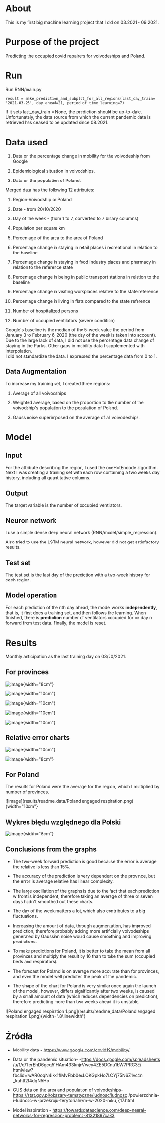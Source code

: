 About
=========
This is my first big machine learning project that I did on 03.2021 - 09.2021.

Purpose of the project
=============

Predicting the occupied covid repairers for voivodeships and Poland.

Run
=============
Run RNN/main.py

``` {.python}
result = make_prediction_and_subplot_for_all_regions(last_day_train= '2021-03-25', day_ahead=21, period_of_time_learning=7)
```

If it sets last_day_train = None, the prediction should be up-to-date. Unfortunately, the data source from which the
current pandemic data is retrieved has ceased to be updated since 08.2021.

Data used
================

1. Data on the percentage change in mobility for the voivodeship from Google.

2. Epidemiological situation in voivodships.

3. Data on the population of Poland.

Merged data has the following 12 attributes:

1. Region-Voivodship or Poland

2. Date - from 20/10/2020

3. Day of the week - (from 1 to 7, converted to 7 binary columns)

4. Population per square km

5. Percentage of the area to the area of Poland

6. Percentage change in staying in retail places i recreational in relation to the baseline

7. Percentage change in staying in food industry places and pharmacy in relation to the reference state

8. Percentage change in being in public transport stations in relation to the baseline

9. Percentage change in visiting workplaces relative to the state reference

10. Percentage change in living in flats compared to the state reference

11. Number of hospitalized persons

12. Number of occupied ventilators (severe condition)

Google's baseline is the median of the 5-week value the period from January 3 to February 6, 2020 (the day of the week
is taken into account). \
Due to the large lack of data, I did not use the percentage data change of staying in the Parks. Other gaps in mobility
data I supplemented with interpolation. \
I did not standardize the data. I expressed the percentage data from 0 to 1.

Data Augmentation
-----------

To increase my training set, I created three regions:

1. Average of all voivodships

2. Weighted average, based on the proportion to the number of the voivodship's population to the population of Poland.

3. Gauss noise superimposed on the average of all voivodeships.

Model
=====

Input
-----

For the attribute describing the region, I used the oneHotEncode algorithm. Next I was creating a training set with each
row containing a two weeks day history, including all quantitative columns.

Output
------

The target variable is the number of occupied ventilators.

Neuron network
--------------

I use a simple dense deep neural network (RNN/model/simple_regression).

Also tried to use the LSTM neural network, however did not get satisfactory results.

Test set
-------------

The test set is the last day of the prediction with a two-week history for each region.

Model operation
----------------

For each prediction of the nth day ahead, the model works **independently**, that is, it first does a training set, and
then follows the learning. When finished, there is **prediction** number of ventilators occupied for on day n forward
from test data. Finally, the model is reset.

Results
======

Monthly anticipation as the last training day on 03/20/2021.

For provinces
--------------

![image](results/readme_data/region_prediction_4.png){width="8cm"}

![image](results/readme_data/region_prediction_8.png){width="10cm"}

![image](results/readme_data/region_prediction_12.png){width="10cm"}

![image](results/readme_data/region_prediction_16.png){width="10cm"}

![image](results/readme_data/region_prediction_20.png){width="10cm"}

Relative error charts
------------------------

![image](results/readme_data/regions_prediction_relative_error_1.png){width="10cm"}

![image](results/readme_data/regions_prediction_relative_error_averaged.png){width="8cm"}

For Poland
----------

The results for Poland were the average for the region, which I multiplied by number of provinces.

![image](results/readme_data/Poland engaged respiration.png){width="10cm"}

Wykres błędu względnego dla Polski
----------------------------------

![image](results/readme_data/Poland_prediction_relative_error.png){width="8cm"}


Conclusions from the graphs
------------------

- The two-week forward prediction is good because the error is average the relative is less than 15%.

- The accuracy of the prediction is very dependent on the province, but the error is average relative has linear
  complexity.

- The large oscillation of the graphs is due to the fact that each prediction w front is independent, therefore taking
  an average of three or seven days hadn't smoothed out these charts.

- The day of the week matters a lot, which also contributes to a big fluctuations.

- Increasing the amount of data, through augmentation, has improved prediction, therefore probably adding more
  artificially voivodeships generated by Gaussian noise would cause smoothing and improving predictions.

- To make predictions for Poland, it is better to take the mean from all provinces and multiply the result by 16 than to
  take the sum
  (occupied beds and respirators).

- The forecast for Poland is on average more accurate than for provinces, and even the model well predicted the peak of
  the pandemic.

- The shape of the chart for Poland is very similar once again the launch of the model, however, differs significantly
  after two weeks, is caused by a small amount of data (which reduces dependencies on prediction), therefore predicting
  more than two weeks ahead it is unstable.

![Poland engaged respiration 1.png](results/readme_data/Poland engaged respiration 1.png){width=".8\linewidth"}


Źródła
======

- Mobility data - https://www.google.com/covid19/mobility/

- Data on the pandemic situation- -https://docs.google.com/spreadsheets
  /u/1/d/1ierEhD6gcq51HAm433knjnVwey4ZE5DCnu1bW7PRG3E/ htmlview?fbclid=IwAR0oqN4ikk1flMvFbb0ecLOKGpkHo7LCYj75N6Z1vc4n
  \_kuhtI214dqN5Ho

- GUS data on the area and population of voivodeships-
  https://stat.gov.pl/obszary-tematyczne/ludnosc/ludnosc
  /powierzchnia-i-ludnosc-w-przekroju-terytorialnym-w-2020-roku,7,17.html

- Model inspiration -
  https://towardsdatascience.com/deep-neural-networks-for-regression-problems-81321897ca33



